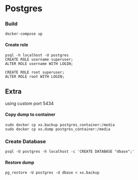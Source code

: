 # Postgres

### Build

    docker-compose up


#### Create role
    psql -h localhost -U postgres
    CREATE ROLE username superuser;
    ALTER ROLE username WITH LOGIN;

    CREATE ROLE root superuser;
    ALTER ROLE root WITH LOGIN;


## Extra
using custom port 5434

#### Copy dump to container
    sudo docker cp xx.backup postgres_container:/media
    sudo docker cp xx.dump postgres_container:/media


### Create Database
    psql -U postgres -h localhost -c 'CREATE DATABASE "dbase";'


#### Restore dump
    pg_restore -U postgres -d dbase < xx.backup
